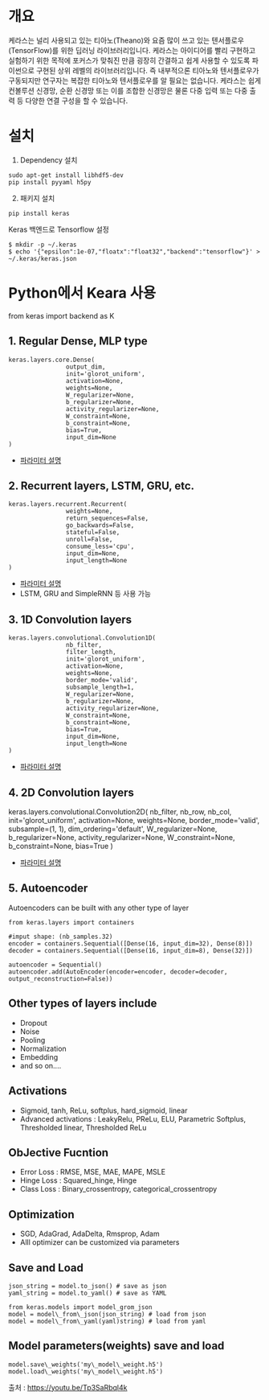 # 개요

케라스는 널리 사용되고 있는 티아노(Theano)와 요즘 많이 쓰고 있는 텐서플로우(TensorFlow)를 위한 딥러닝 라이브러리입니다. 케라스는 아이디어를 빨리 구현하고 실험하기 위한 목적에 포커스가 맞춰진 만큼 굉장히 간결하고 쉽게 사용할 수 있도록 파이썬으로 구현된 상위 레벨의 라이브러리입니다. 즉 내부적으론 티아노와 텐서플로우가 구동되지만 연구자는 복잡한 티아노와 텐서플로우를 알 필요는 없습니다. 케라스는 쉽게 컨볼루션 신경망, 순환 신경망 또는 이를 조합한 신경망은 물론 다중 입력 또는 다중 출력 등 다양한 연결 구성을 할 수 있습니다.

# 설치
1. Dependency 설치
```
sudo apt-get install libhdf5-dev
pip install pyyaml h5py
```
2. 패키지 설치
```
pip install keras
```
Keras 백엔드로 Tensorflow 설정
```
$ mkdir -p ~/.keras
$ echo '{"epsilon":1e-07,"floatx":"float32","backend":"tensorflow"}' > ~/.keras/keras.json
```

# Python에서 Keara 사용
from keras import backend as K

## 1. Regular Dense, MLP type
```
keras.layers.core.Dense(
                output_dim, 
                init='glorot_uniform', 
                activation=None, 
                weights=None, 
                W_regularizer=None, 
                b_regularizer=None, 
                activity_regularizer=None, 
                W_constraint=None, 
                b_constraint=None, 
                bias=True, 
                input_dim=None
)
```
* [파라미터 설명](https://keras.io/layers/core/#dense)

## 2. Recurrent layers, LSTM, GRU, etc. 
```
keras.layers.recurrent.Recurrent(
                weights=None, 
                return_sequences=False, 
                go_backwards=False, 
                stateful=False, 
                unroll=False, 
                consume_less='cpu', 
                input_dim=None, 
                input_length=None
)
```
* [파라미터 설명](https://keras.io/layers/recurrent/)
* LSTM, GRU and SimpleRNN 등 사용 가능


## 3. 1D Convolution layers
```
keras.layers.convolutional.Convolution1D(
                nb_filter, 
                filter_length, 
                init='glorot_uniform', 
                activation=None, 
                weights=None, 
                border_mode='valid', 
                subsample_length=1, 
                W_regularizer=None, 
                b_regularizer=None, 
                activity_regularizer=None, 
                W_constraint=None, 
                b_constraint=None, 
                bias=True, 
                input_dim=None, 
                input_length=None
)
```

* [파라미터 설명](https://keras.io/layers/convolutional/)



## 4. 2D Convolution layers
keras.layers.convolutional.Convolution2D(
                nb_filter, 
                nb_row, nb_col, 
                init='glorot_uniform', 
                activation=None, 
                weights=None, 
                border_mode='valid', 
                subsample=(1, 1), 
                dim_ordering='default', 
                W_regularizer=None, 
                b_regularizer=None, 
                activity_regularizer=None, 
                W_constraint=None, 
                b_constraint=None, 
                bias=True
)

* [파라미터 설명](https://keras.io/layers/convolutional/#convolution2d)




## 5. Autoencoder
Autoencoders can be built with any other type of layer
```
from keras.layers import containers

#imput shape: (nb_samples.32)
encoder = containers.Sequential([Dense(16, input_dim=32), Dense(8)])
decoder = containers.Sequential([Dense(16, input_dim=8), Dense(32)])

autoencoder = Sequential()
autoencoder.add(AutoEncoder(encoder=encoder, decoder=decoder, output_reconstruction=False))
```

## Other types of layers include
* Dropout
* Noise
* Pooling
* Normalization
* Embedding
* and so on....


## Activations
* Sigmoid, tanh, ReLu, softplus, hard_sigmoid, linear
* Advanced activations : LeakyRelu, PReLu, ELU, Parametric Softplus, Thresholded linear, Thresholded ReLu


## ObJective Fucntion
* Error Loss : RMSE, MSE, MAE, MAPE, MSLE
* Hinge Loss : Squared_hinge, Hinge
* Class Loss : Binary\_crossentropy, categorical\_crossentropy

## Optimization 
* SGD, AdaGrad, AdaDelta, Rmsprop, Adam
* Alll optimizer can be customized via parameters




## Save and Load
```
json_string = model.to_json() # save as json 
yaml_string = model.to_yaml() # save as YAML

from keras.models import model_grom_json
model = model\_from\_json(json_string) # load from json
model = model\_from\_yaml(yaml)string) # load from yaml

```

## Model parameters(weights) save and load
```
model.save\_weights('my\_model\_weight.h5')
model.load\_weights('my\_model\_weight.h5')
```























출처 : https://youtu.be/Tp3SaRbql4k
































